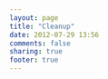 ```yaml
---
layout: page
title: "Cleanup"
date: 2012-07-29 13:56
comments: false
sharing: true
footer: true
---
```

